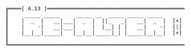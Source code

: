 <pre>
	╔════[ A.13 ]═════════════════════════════════════════════════════════════════════════════════════[ X ]════╗
	║     _____ _____     _____ __  _____ _____ _____                                                          ║
	║    |  _  |   __|___|  _  |  ||_   _|   __|  _  |  [+]  «When you lose fun and start doing things only    ║
	║    |    -|   __|___|     |  |__| | |   __|    -|  [|]                  for the payback, you're dead.»    ║
	║    |__|__|_____|   |__|__|_____|_| |_____|__|__|  [+]                                    © Phrack #65    ║
	║                                                                                                          ║
	╚══════════════════════════════════════════════════════════════════════════════════════════════════════════╝
</pre>
